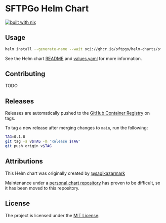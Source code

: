 # SFTPGo Helm Chart

[![built with nix](https://builtwithnix.org/badge.svg)](https://builtwithnix.org)

## Usage

```bash
helm install --generate-name --wait oci://ghcr.io/sftpgo/helm-charts/sftpgo
```

See the Helm chart [README](sftpgo/README.md) and [values.yaml](sftpgo/values.yaml) for more information.

## Contributing

TODO

## Releases

Releases are automatically pushed to the [GitHub Container Registry]() on tags.

To tag a new release after merging changes to `main`, run the following:

```bash
TAG=0.1.0
git tag -a v$TAG -m "Release $TAG"
git push origin v$TAG
```

## Attributions

This Helm chart was originally created by [@sagikazarmark](https://github.com/sagikazarmark/)

Maintenance under a [personal chart repository](https://github.com/sagikazarmark/helm-charts/tree/06ebf671519118f1ddabf1ba7dd7f4e2f85ea816/charts/sftpgo) has proven to be difficult, so it has been moved to this repository.

## License

The project is licensed under the [MIT License](LICENSE).
